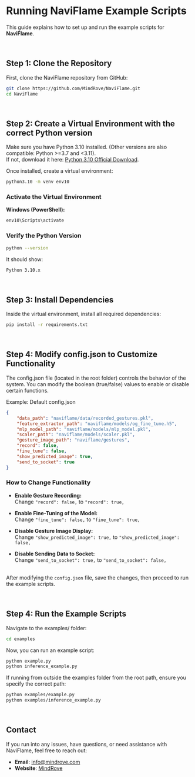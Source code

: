 # Running NaviFlame Example Scripts

This guide explains how to set up and run the example scripts for **NaviFlame**.

 <br>


## **Step 1: Clone the Repository**
First, clone the NaviFlame repository from GitHub:
```bash
git clone https://github.com/MindRove/NaviFlame.git
cd NaviFlame
```

 <br>

## **Step 2: Create a Virtual Environment with the correct Python version**
Make sure you have Python 3.10 installed. (Other versions are also compatible: Python >=3.7 and <3.11).<br>
If not, download it here: [Python 3.10 Official Download](https://www.python.org/downloads/release/python-3100/).

Once installed, create a virtual environment:
```bash
python3.10 -m venv env10
```

### **Activate the Virtual Environment**
**Windows (PowerShell):**
```bash
env10\Scripts\activate
```

### **Verify the Python Version**
```bash
python --version
```
It should show:
```bash
Python 3.10.x
```

 <br>

## **Step 3: Install Dependencies**
Inside the virtual environment, install all required dependencies:

```bash
pip install -r requirements.txt
```

 <br>
 

## **Step 4: Modify config.json to Customize Functionality**
The config.json file (located in the root folder) controls the behavior of the system.
You can modify the boolean (true/false) values to enable or disable certain functions.

Example: Default config.json
```json
{
    "data_path": "naviflame/data/recorded_gestures.pkl",
    "feature_extractor_path": "naviflame/models/og_fine_tune.h5",
    "mlp_model_path": "naviflame/models/mlp_model.pkl",
    "scaler_path": "naviflame/models/scaler.pkl",
    "gesture_image_path": "naviflame/gestures",
    "record": false,
    "fine_tune": false,
    "show_predicted_image": true,
    "send_to_socket": true
}
```
### **How to Change Functionality**
- **Enable Gesture Recording:**<br>
Change `"record": false,` to `"record": true,`

- **Enable Fine-Tuning of the Model:**<br>
Change `"fine_tune": false,` to `"fine_tune": true,`
- **Disable Gesture Image Display:**<br>
Change `"show_predicted_image": true,` to `"show_predicted_image": false,`
- **Disable Sending Data to Socket:**<br>
Change `"send_to_socket": true,` to `"send_to_socket": false,`<br><br>

After modifying the `config.json` file, save the changes, then proceed to run the example scripts.

 
 <br>

## **Step 4: Run the Example Scripts**
Navigate to the examples/ folder:

```bash
cd examples
```
Now, you can run an example script:

```bash
python example.py
python inference_example.py
```

If running from outside the examples folder from the root path, ensure you specify the correct path:

```bash
python examples/example.py
python examples/inference_example.py
``` 
<br>
 
## **Contact**
If you run into any issues, have questions, or need assistance with NaviFlame, feel free to reach out:
- **Email**: [info@mindrove.com](mailto:info@mindrove.com)
- **Website**: [MindRove](https://mindrove.com/)
